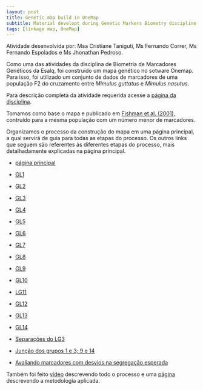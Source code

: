 ```yaml
---
layout: post
title: Genetic map build in OneMap
subtitle: Material developt during Genetic Markers Biometry discipline in ESALQ-USP (in Portuguese)
tags: [linkage map, OneMap]
---
```


Atividade desenvolvida por: Msa Cristiane Taniguti, Ms Fernando Correr, Ms Fernando Espolados e Ms Jhonathan Pedroso.

Como uma das atividades da disciplina de Biometria de Marcadores Genéticos da Esalq, foi construído um mapa genético no sotware Onemap. Para isso, foi utilizado um conjunto de dados de marcadores de uma população F2 do cruzamento entre  _Mimulus guttatus_ e _Mimulus nasutus_.

Para descrição completa da atividade requerida acesse a [página da disciplina](http://augusto-garcia.github.io/Biometria-de-Marcadores/2017/04/25/Aula-6-(Mapas-Gen%C3%A9ticos-IV-Mapas-gen%C3%A9ticos-em-F1-segregante).html).

Tomamos como base o mapa e publicado em [Fishman et al. (2001)](https://www.ncbi.nlm.nih.gov/pmc/articles/PMC1461909/pdf/11779808.pdf), contruído para a mesma população com um número menor de marcadores.

Organizamos o processo da construção do mapa em uma página principal, a qual servirá de guia para todas as etapas do processo. Os outros links que seguem são referentes às diferentes etapas do processo, mais detalhadamente explicadas na página principal.

* [página principal](https://cristianetaniguti.github.io/htmls/mapa_mimulus/mapa_mimulus.html)

* [GL1](https://cristianetaniguti.github.io/htmls/mapa_mimulus/LG1.html)
* [GL2](https://cristianetaniguti.github.io/htmls/mapa_mimulus/LG2.html)
* [GL3](https://cristianetaniguti.github.io/htmls/mapa_mimulus/LG3.html)
* [GL4](https://cristianetaniguti.github.io/htmls/mapa_mimulus/LG4.html)
* [GL5](https://cristianetaniguti.github.io/htmls/mapa_mimulus/LG5.html)
* [GL6](https://cristianetaniguti.github.io/htmls/mapa_mimulus/LG6.html)
* [GL7](https://cristianetaniguti.github.io/htmls/mapa_mimulus/LG7.html)
* [GL8](https://cristianetaniguti.github.io/htmls/mapa_mimulus/LG8.html)
* [GL9](https://cristianetaniguti.github.io/htmls/mapa_mimulus/LG9.html)
* [GL10](https://cristianetaniguti.github.io/htmls/mapa_mimulus/LG10.html)
* [LG11](https://cristianetaniguti.github.io/htmls/mapa_mimulus/LG11.html)
* [GL12](https://cristianetaniguti.github.io/htmls/mapa_mimulus/LG12.html)
* [GL13](https://cristianetaniguti.github.io/htmls/mapa_mimulus/LG13.html)
* [GL14](https://cristianetaniguti.github.io/htmls/mapa_mimulus/LG14.html)

* [Separações do LG3](https://cristianetaniguti.github.io/htmls/mapa_mimulus/LG3.html)
* [Junção dos grupos 1 e 3; 9 e 14](https://cristianetaniguti.github.io/htmls/mapa_mimulus/passo2.html)
* [Avaliando marcadores com desvios na segregação esperada](https://cristianetaniguti.github.io/htmls/mapa_mimulus/passo3.html)

Também foi feito [vídeo](https://youtu.be/RlaNkBqPEc4) descrevendo todo o processo e uma [página](https://cristianetaniguti.github.io/htmls/mapa_mimulus/material_methods.pdf) descrevendo a metodologia aplicada.

